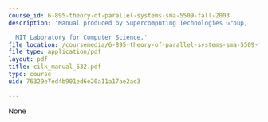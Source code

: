 ```yaml
---
course_id: 6-895-theory-of-parallel-systems-sma-5509-fall-2003
description: 'Manual produced by Supercomputing Technologies Group,

  MIT Laboratory for Computer Science.'
file_location: /coursemedia/6-895-theory-of-parallel-systems-sma-5509-fall-2003/76329e7ed4b901ed6e20a11a17ae2ae3_cilk_manual_532.pdf
file_type: application/pdf
layout: pdf
title: cilk_manual_532.pdf
type: course
uid: 76329e7ed4b901ed6e20a11a17ae2ae3

---
```

None